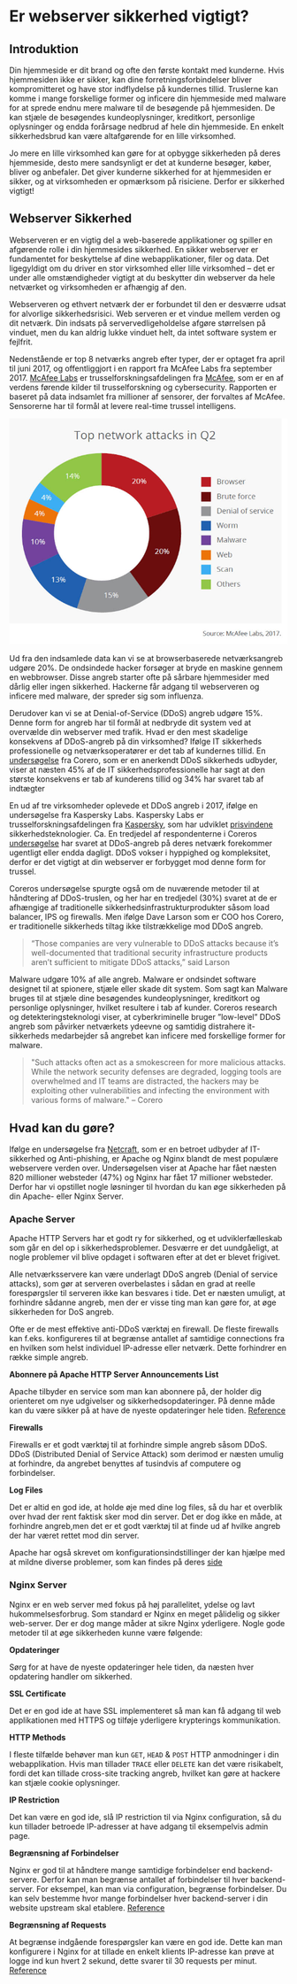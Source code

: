 # Er webserver sikkerhed vigtigt?

## Introduktion

Din hjemmeside er dit brand og ofte den første kontakt med kunderne. Hvis hjemmesiden ikke er sikker, kan dine forretningsforbindelser bliver kompromitteret og have stor indflydelse på kundernes tillid. Truslerne kan komme i mange forskellige former og inficere din hjemmeside med malware for at sprede endnu mere malware til de besøgende på hjemmesiden. De kan stjæle de besøgendes kundeoplysninger, kreditkort, personlige oplysninger og endda forårsage nedbrud af hele din hjemmeside. En enkelt sikkerhedsbrud kan være altafgørende for en lille virksomhed. 

Jo mere en lille virksomhed kan gøre for at opbygge sikkerheden på deres hjemmeside, desto mere sandsynligt er det at kunderne besøger, køber, bliver og anbefaler. Det giver kunderne sikkerhed for at hjemmesiden er sikker, og at virksomheden er opmærksom på risiciene. Derfor er sikkerhed vigtigt!  

## Webserver Sikkerhed

Webserveren er en vigtig del a web-baserede applikationer og spiller en afgørende rolle i din hjemmesides sikkerhed. En sikker webserver er fundamentet for beskyttelse af dine webapplikationer, filer og data. Det ligegyldigt om du driver en stor virksomhed eller lille virksomhed – det er under alle omstændigheder vigtigt at du beskytter din webserver da hele netværket og virksomheden er afhængig af den. 

Webserveren og ethvert netværk der er forbundet til den er desværre udsat for alvorlige sikkerhedsrisici. Web serveren er et vindue mellem verden og dit netværk. Din indsats på servervedligeholdelse afgøre størrelsen på vinduet, men du kan aldrig lukke vinduet helt, da intet software system er fejlfrit. 

Nedenstående er top 8 netværks angreb efter typer, der er optaget fra april til juni 2017, og offentliggjort i en rapport fra McAfee Labs fra september 2017. [McAfee Labs](https://www.mcafee.com/us/mcafee-labs.aspx) er trusselforskningsafdelingen fra [McAfee](https://www.mcafee.com/uk/index.html), som er en af verdens førende kilder til trusselforskning og cybersecurity. Rapporten er baseret på data indsamlet fra millioner af sensorer, der forvaltes af McAfee. Sensorerne har til formål at levere real-time trussel intelligens. 

![Text](https://github.com/HakimiX/UFO/blob/master/Models/webattacks.jpg)

Ud fra den indsamlede data kan vi se at browserbaserede netværksangreb udgøre 20%. De ondsindede hacker forsøger at bryde en maskine gennem en webbrowser. Disse angreb starter ofte på sårbare hjemmesider med dårlig eller ingen sikkerhed. Hackerne får adgang til webserveren og inficere med malware, der spreder sig som influenza. 

Derudover kan vi se at Denial-of-Service (DDoS) angreb udgøre 15%. Denne form for angreb har til formål at nedbryde dit system ved at overvælde din webserver med trafik. Hvad er den mest skadelige konsekvens af DDoS-angreb på din virksomhed? Ifølge IT sikkerheds professionelle og netværksoperatører er det tab af kundernes tillid. En [undersøgelse](https://www.corero.com/company/newsroom/press-releases/loss-of-customer-trust-and-decreased-revenues-most-damaging-consequences-of-ddos-attacks-according-to-it-security-pros-and-network-operators/) fra Corero, som er en anerkendt DDoS sikkerheds udbyder, viser at næsten 45% af de IT sikkerhedsprofessionelle har sagt at den største konsekvens er tab af kunderens tillid og 34% har svaret tab af indtægter

En ud af tre virksomheder oplevede et DDoS angreb i 2017, ifølge en undersøgelse fra Kaspersky Labs. Kaspersky Labs er trusselforskningsafdelingen fra [Kaspersky](https://www.kaspersky.dk/), som har udviklet [prisvindene](https://www.kaspersky.com/about/awards) sikkerhedsteknologier. Ca. En tredjedel af respondenterne i Coreros [undersøgelse](https://www.corero.com/company/newsroom/press-releases/loss-of-customer-trust-and-decreased-revenues-most-damaging-consequences-of-ddos-attacks-according-to-it-security-pros-and-network-operators/) har svaret at DDoS-angreb på deres netværk forekommer ugentligt eller endda dagligt. DDoS vokser i hyppighed og kompleksitet, derfor er det vigtigt at din webserver er forbygget mod denne form for trussel. 

Coreros undersøgelse spurgte også om de nuværende metoder til at håndtering af DDoS-truslen, og her har en tredjedel (30%) svaret at de er afhængige af traditionelle sikkerhedsinfrastrukturprodukter såsom load balancer, IPS og firewalls. Men ifølge Dave Larson som er COO hos Corero, er traditionelle sikkerheds tiltag ikke tilstrækkelige mod DDoS angreb. 

> “Those companies are very vulnerable to DDoS attacks because it’s well-documented  that traditional security infrastructure products aren’t sufficient to mitigate DDoS attacks,” said Larson

Malware udgøre 10% af alle angreb. Malware er ondsindet software designet til at spionere, stjæle eller skade dit system. Som sagt kan Malware bruges til at stjæle dine besøgendes kundeoplysninger, kreditkort og personlige oplysninger, hvilket resultere i tab af kunder. Coreros research og detekteringsteknologi viser, at cyberkriminelle bruger ”low-level” DDoS angreb som påvirker netværkets ydeevne og samtidig distrahere it-sikkerheds medarbejder så angrebet kan inficere med forskellige former for malware. 


> "Such attacks often act as a smokescreen for more malicious attacks. While the network security defenses are degraded, logging tools are overwhelmed and IT teams are distracted, the hackers may be exploiting other vulnerabilities and infecting the environment with various forms of malware." – Corero

## Hvad kan du gøre?

Ifølge en undersøgelse fra [Netcraft](https://news.netcraft.com/archives/2017/01/12/january-2017-web-server-survey.html), som er en betroet udbyder af IT-sikkerhed og Anti-phishing, er Apache og Nginx blandt de mest populære webservere verden over. Undersøgelsen viser at Apache har fået næsten 820 millioner websteder (47%) og Nginx har fået 17 millioner websteder.  Derfor har vi opstillet nogle løsninger til hvordan du kan øge sikkerheden på din Apache- eller Nginx Server. 

### Apache Server

Apache HTTP Servers har et godt ry for sikkerhed, og et udviklerfælleskab som går en del op i sikkerhedsproblemer. Desværre er det uundgåeligt, at nogle problemer vil blive opdaget i softwaren efter at det er blevet frigivet.

Alle netværksservere kan være underlagt DDoS angreb (Denial of service attacks), som gør at serveren overbelastes i sådan en grad at reelle forespørgsler til serveren ikke kan besvares i tide. Det er næsten umuligt, at forhindre sådanne angreb, men der er visse ting man kan gøre for, at øge sikkerheden for DoS angreb. 

Ofte er de mest effektive anti-DDoS værktøj en firewall. De fleste firewalls kan f.eks. konfigureres til at begrænse antallet af samtidige connections fra en hvilken som helst individuel IP-adresse eller netværk. Dette forhindrer en række simple angreb.

__Abonnere på Apache HTTP Server Announcements List__

Apache tilbyder en service som man kan abonnere på, der holder dig orienteret om nye udgivelser og sikkerhedsopdateringer. På denne måde kan du være sikker på at have de nyeste opdateringer hele tiden. [Reference](http://httpd.apache.org/lists.html#http-announce)

__Firewalls__

Firewalls er et godt værktøj til at forhindre simple angreb såsom DDoS. DDoS (Distributed Denial of Service Attack) som derimod er næsten umulig at forhindre, da angrebet benyttes af tusindvis af computere og forbindelser.

__Log Files__

Det er altid en god ide, at holde øje med dine log files, så du har et overblik over hvad der rent faktisk sker mod din server. Det er dog ikke en måde, at forhindre angreb,men det er et godt værktøj til at finde ud af hvilke angreb der har været rettet mod din server.

Apache har også skrevet om konfigurationsindstillinger der kan hjælpe med at mildne diverse problemer, som kan findes på deres [side](https://httpd.apache.org/docs/2.4/misc/security_tips.html
)

### Nginx Server

Nginx er en web server med fokus på høj parallelitet, ydelse og lavt hukommelsesforbrug. Som standard er Nginx en meget pålidelig og sikker web-server. Der er dog mange måder at sikre Nginx yderligere. Nogle gode metoder til at øge sikkerheden kunne være følgende:

__Opdateringer__

Sørg for at have de nyeste opdateringer hele tiden, da næsten hver opdatering handler om sikkerhed.

__SSL Certificate__

Det er en god ide at have SSL implementeret så man kan få adgang til web applikationen med HTTPS og tilføje yderligere krypterings kommunikation.

__HTTP Methods__

I fleste tilfælde behøver man kun `GET`, `HEAD` & `POST` HTTP anmodninger i din webapplikation. Hvis man tillader `TRACE` eller `DELETE` kan det være risikabelt, fordi det kan tillade cross-site tracking angreb, hvilket kan gøre at hackere kan stjæle cookie oplysninger.

__IP Restriction__

Det kan være en god ide, slå IP restriction til via Nginx configuration, så du kun tillader betroede IP-adresser at have adgang til eksempelvis admin page.

__Begrænsning af Forbindelser__

Nginx er god til at håndtere mange samtidige forbindelser end backend-servere. Derfor kan man begrænse antallet af forbindelser til hver backend-server. For eksempel, kan man via configuration, begrænse forbindelser. Du kan selv bestemme hvor mange forbindelser hver backend-server i din website upstream skal etablere. [Reference](https://www.nginx.com/blog/mitigating-ddos-attacks-with-nginx-and-nginx-plus/)

__Begrænsning af Requests__

At begrænse indgående forespørgsler kan være en god ide. Dette kan man konfigurere i Nginx for at tillade en enkelt klients IP-adresse kan prøve at logge ind kun hvert 2 sekund, dette svarer til 30 requests per minut. [Reference](https://www.nginx.com/blog/mitigating-ddos-attacks-with-nginx-and-nginx-plus/)